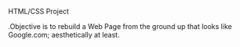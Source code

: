 HTML/CSS Project

.Objective is to rebuild a Web Page from the ground up that looks like Google.com; aesthetically at least.